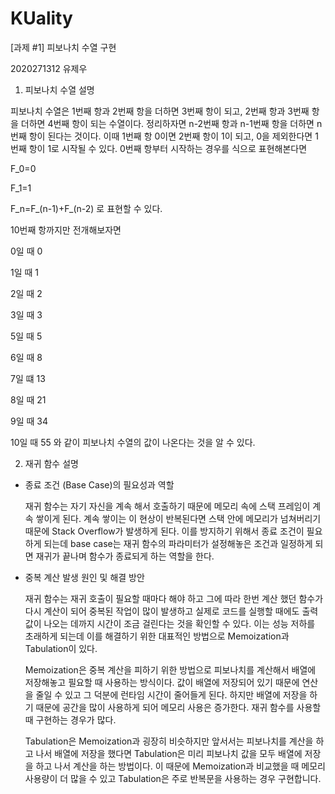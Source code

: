 # KUality
[과제 #1] 피보나치 수열 구현

2020271312 유제우

1. 피보나치 수열 설명

  피보나치 수열은 1번째 항과 2번째 항을 더하면 3번째 항이 되고, 2번째 항과 3번째 항을 더하면 4번째 항이 되는 수열이다. 정리하자면 n-2번째 항과 n-1번째 항을 더하면 n번째 항이 된다는 것이다. 이때 1번째 항 0이면 2번째 항이 1이 되고, 0을 제외한다면 1번째 항이 1로 시작될 수 있다. 
0번째 항부터 시작하는 경우를 식으로 표현해본다면 

F_0=0 

F_1=1 

F_n=F_(n-1)+F_(n-2) 로 표현할 수 있다. 

10번째 항까지만 전개해보자면 

0일 때 0

1일 때 1 

2일 때 2 

3일 때 3 

5일 때 5 

6일 때 8 

7일 떄 13 

8일 때 21 

9일 때 34 

10일 때 55 와 같이 피보나치 수열의 값이 나온다는 것을 알 수 있다.


2. 재귀 함수 설명
- 종료 조건 (Base Case)의 필요성과 역할

  재귀 함수는 자기 자신을 계속 해서 호출하기 때문에 메모리 속에 스택 프레임이 계속 쌓이게 된다. 계속 쌓이는 이 현상이 반복된다면 스택 안에 메모리가 넘쳐버리기 때문에 Stack Overflow가 발생하게 된다. 이를 방지하기 위해서 종료 조건이 필요하게 되는데 base case는 재귀 함수의 파라미터가 설정해놓은 조건과 일정하게 되면 재귀가 끝나며 함수가 종료되게 하는 역할을 한다.

- 중복 계산 발생 원인 및 해결 방안

  재귀 함수는 재귀 호출이 필요할 때마다 해야 하고 그에 따라 한번 계산 했던 함수가 다시 계산이 되어 중복된 작업이 많이 발생하고 실제로 코드를 실행할 때에도 출력 값이 나오는 데까지 시간이 조금 걸린다는 것을 확인할 수 있다. 이는 성능 저하를 초래하게 되는데 이를 해결하기 위한 대표적인 방법으로 Memoization과 Tabulation이 있다.

  Memoization은 중복 계산을 피하기 위한 방법으로 피보나치를 계산해서 배열에 저장해놓고 필요할 때 사용하는 방식이다. 값이 배열에 저장되어 있기 때문에 연산을 줄일 수 있고 그 덕분에 런타임 시간이 줄어들게 된다. 하지만 배열에 저장을 하기 때문에 공간을 많이 사용하게 되어 메모리 사용은 증가한다. 재귀 함수를 사용할 때 구현하는 경우가 많다.

  Tabulation은 Memoization과 굉장히 비슷하지만 앞서서는 피보나치를 계산을 하고 나서 배열에 저장을 했다면 Tabulation은 미리 피보나치 값을 모두 배열에 저장을 하고 나서 계산을 하는 방법이다. 이 때문에 Memoization과 비교했을 때 메모리 사용량이 더 많을 수 있고 Tabulation은 주로 반복문을 사용하는 경우 구현합니다.
